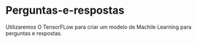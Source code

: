 # Perguntas-e-respostas
Utilizaremos O TensorFLow para criar um modelo de Machile Learning para perguntas e respostas.
